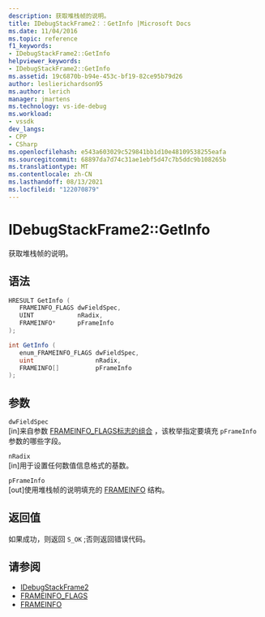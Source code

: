 ```yaml
---
description: 获取堆栈帧的说明。
title: IDebugStackFrame2：：GetInfo |Microsoft Docs
ms.date: 11/04/2016
ms.topic: reference
f1_keywords:
- IDebugStackFrame2::GetInfo
helpviewer_keywords:
- IDebugStackFrame2::GetInfo
ms.assetid: 19c6870b-b94e-453c-bf19-82ce95b79d26
author: leslierichardson95
ms.author: lerich
manager: jmartens
ms.technology: vs-ide-debug
ms.workload:
- vssdk
dev_langs:
- CPP
- CSharp
ms.openlocfilehash: e543a603029c529841bb1d10e48109538255eafa
ms.sourcegitcommit: 68897da7d74c31ae1ebf5d47c7b5ddc9b108265b
ms.translationtype: MT
ms.contentlocale: zh-CN
ms.lasthandoff: 08/13/2021
ms.locfileid: "122070879"
---
```

# <a name="idebugstackframe2getinfo"></a>IDebugStackFrame2::GetInfo
获取堆栈帧的说明。

## <a name="syntax"></a>语法

```cpp
HRESULT GetInfo ( 
   FRAMEINFO_FLAGS dwFieldSpec,
   UINT            nRadix,
   FRAMEINFO*      pFrameInfo
);
```

```csharp
int GetInfo ( 
   enum_FRAMEINFO_FLAGS dwFieldSpec,
   uint                 nRadix,
   FRAMEINFO[]          pFrameInfo
);
```

## <a name="parameters"></a>参数
`dwFieldSpec`\
[in]来自参数 [FRAMEINFO_FLAGS标志的组合](../../../extensibility/debugger/reference/frameinfo-flags.md) ，该枚举指定要填充 `pFrameInfo` 参数的哪些字段。

`nRadix`\
[in]用于设置任何数值信息格式的基数。

`pFrameInfo`\
[out]使用堆栈帧的说明填充的 [FRAMEINFO](../../../extensibility/debugger/reference/frameinfo.md) 结构。

## <a name="return-value"></a>返回值
 如果成功，则返回 `S_OK` ;否则返回错误代码。

## <a name="see-also"></a>请参阅
- [IDebugStackFrame2](../../../extensibility/debugger/reference/idebugstackframe2.md)
- [FRAMEINFO_FLAGS](../../../extensibility/debugger/reference/frameinfo-flags.md)
- [FRAMEINFO](../../../extensibility/debugger/reference/frameinfo.md)
